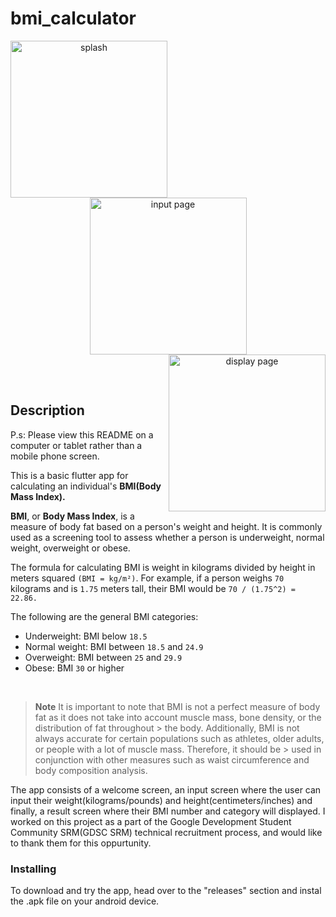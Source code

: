# bmi_calculator

<div align="center">
<img width="251" alt="splash" align="left" src="https://user-images.githubusercontent.com/68727041/229339994-279fd1b1-8f36-465e-b4bf-ccea3272da41.jpeg">

<img width="251" alt="input page" align="center" src="https://user-images.githubusercontent.com/68727041/229339929-25f5fd26-acbd-4728-97ba-92472825184e.jpeg">

<img width="251" alt="display page" align="right" src="https://user-images.githubusercontent.com/68727041/229339936-95de2c15-837b-4305-a805-44087e668631.jpeg">

</div>



<br><br>


## Description

P.s: Please view this README on a computer or tablet rather than a mobile phone screen.

This is a basic flutter app for calculating an individual's **BMI(Body Mass Index).**

**BMI**, or **Body Mass Index**, is a measure of body fat based on a person's weight and height. It is commonly used as a screening tool to assess whether a person is underweight, normal weight, overweight or obese.

The formula for calculating BMI is weight in kilograms divided by height in meters squared ```(BMI = kg/m²)```. For example, if a person weighs ```70``` kilograms and is ```1.75``` meters tall, their BMI would be ```70 / (1.75^2) = 22.86.```

The following are the general BMI categories:

- Underweight: BMI below ```18.5```
- Normal weight: BMI between ```18.5``` and ```24.9```
- Overweight: BMI between ```25``` and ```29.9```
- Obese: BMI ```30``` or higher


<br>

> **Note**
> It is important to note that BMI is not a perfect measure of body fat as it does not take into account muscle mass, bone density, or the distribution of fat throughout > the body. Additionally, BMI is not always accurate for certain populations such as athletes, older adults, or people with a lot of muscle mass. Therefore, it should be > used in conjunction with other measures such as waist circumference and body composition analysis.


The app consists of a welcome screen, an input screen where the user can input their weight(kilograms/pounds) and height(centimeters/inches) and finally, a result screen where their BMI number and category will displayed.
I worked on this project as a part of the Google Development Student Community SRM(GDSC SRM) technical recruitment process, and would like to thank them for this oppurtunity.

### Installing

To download and try the app, head over to the "releases" section and instal the .apk file on your android device.


